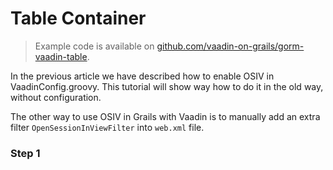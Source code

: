 # Table Container

> Example code is available on
[github.com/vaadin-on-grails/gorm-vaadin-table](https://github.com/vaadin-on-grails/gorm-vaadin-table).

In the previous article we have described how to enable OSIV in VaadinConfig.groovy. This tutorial will show way how to do it in the old way, without configuration.

The other way to use OSIV in Grails with Vaadin is to manually add an extra filter `OpenSessionInViewFilter` into `web.xml` file.

### Step 1

